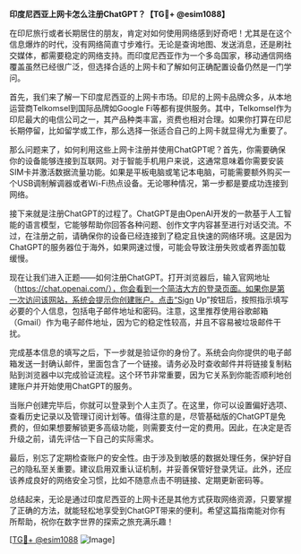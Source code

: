 **印度尼西亚上网卡怎么注册ChatGPT？【TG💪+ @esim1088】**

在印尼旅行或者长期居住的朋友，肯定对如何使用网络感到好奇吧！尤其是在这个信息爆炸的时代，没有网络简直寸步难行。无论是查询地图、发送消息，还是刷社交媒体，都需要稳定的网络支持。而印度尼西亚作为一个多岛国家，移动通信网络覆盖虽然已经很广泛，但选择合适的上网卡和了解如何正确配置设备仍然是一门学问。

首先，我们来了解一下印度尼西亚的上网卡市场。印尼的上网卡品牌众多，从本地运营商Telkomsel到国际品牌如Google Fi等都有提供服务。其中，Telkomsel作为印尼最大的电信公司之一，其产品种类丰富，资费也相对合理。如果你打算在印尼长期停留，比如留学或工作，那么选择一张适合自己的上网卡就显得尤为重要了。

那么问题来了，如何利用这些上网卡注册并使用ChatGPT呢？首先，你需要确保你的设备能够连接到互联网。对于智能手机用户来说，这通常意味着你需要安装SIM卡并激活数据流量功能。如果是平板电脑或笔记本电脑，可能需要额外购买一个USB调制解调器或者Wi-Fi热点设备。无论哪种情况，第一步都是要成功连接到网络。

接下来就是注册ChatGPT的过程了。ChatGPT是由OpenAI开发的一款基于人工智能的语言模型，它能够帮助你回答各种问题、创作文字内容甚至进行对话交流。不过，在注册之前，请确保你的设备已经连接到了稳定且快速的网络环境。这是因为ChatGPT的服务器位于海外，如果网速过慢，可能会导致注册失败或者界面加载缓慢。

现在让我们进入正题——如何注册ChatGPT。打开浏览器后，输入官网地址（https://chat.openai.com/），你会看到一个简洁大方的登录页面。如果你是第一次访问该网站，系统会提示你创建账户。点击“Sign Up”按钮后，按照指示填写必要的个人信息，包括电子邮件地址和密码。注意，这里推荐使用谷歌邮箱（Gmail）作为电子邮件地址，因为它的稳定性较高，并且不容易被垃圾邮件干扰。

完成基本信息的填写之后，下一步就是验证你的身份了。系统会向你提供的电子邮箱发送一封确认邮件，里面包含了一个链接。请务必及时查收邮件并将链接复制粘贴到浏览器中以完成验证流程。这个环节非常重要，因为它关系到你能否顺利地创建账户并开始使用ChatGPT的服务。

当账户创建完毕后，你就可以登录到个人主页了。在这里，你可以设置偏好选项、查看历史记录以及管理订阅计划等。值得注意的是，尽管基础版的ChatGPT是免费的，但如果想要解锁更多高级功能，则需要支付一定的费用。因此，在决定是否升级之前，请先评估一下自己的实际需求。

最后，别忘了定期检查账户的安全性。由于涉及到敏感的数据处理任务，保护好自己的隐私至关重要。建议启用双重认证机制，并妥善保管好登录凭证。此外，还应该养成良好的网络安全习惯，比如不随意点击不明链接、定期更新密码等。

总结起来，无论是通过印度尼西亚的上网卡还是其他方式获取网络资源，只要掌握了正确的方法，就能轻松地享受到ChatGPT带来的便利。希望这篇指南能对你有所帮助，祝你在数字世界的探索之旅充满乐趣！

[[TG💪+ @esim1088](https://t.me/s/esim1088) ![Image](https://i.postimg.cc/4NQfJmqS/Snipaste-2025-05-13-00-14-12.png)]